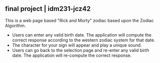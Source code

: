 ## final project | idm231-jcz42

This is a web page based "Rick and Morty" zodiac based upon the Zodiac Algorithm.

- Users can enter any valid birth date. The application will compute the correct response according to the western zodiac system for that date.
- The character for your sign will appear and play a unique sound.
- Users can go back to the selection page and re-enter any valid birth date. The application will re-compute the correct response.